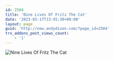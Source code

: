 ```yaml
---
id: 2504
title: 'Nine Lives Of Fritz The Cat'
date: '2023-03-17T13:45:30+00:00'
layout: page
guid: 'http://new.andydixon.com/?page_id=2504'
trx_addons_post_views_count:
    - '1'
---
```


![Nine Lives Of Fritz The Cat](https://i0.wp.com/assets.g8x2.ldn.idrivee2-23.com/posters/Nine%20Lives%20Of%20Fritz%20The%20Cat%2001.jpg?w=1200&ssl=1 "Nine Lives Of Fritz The Cat")